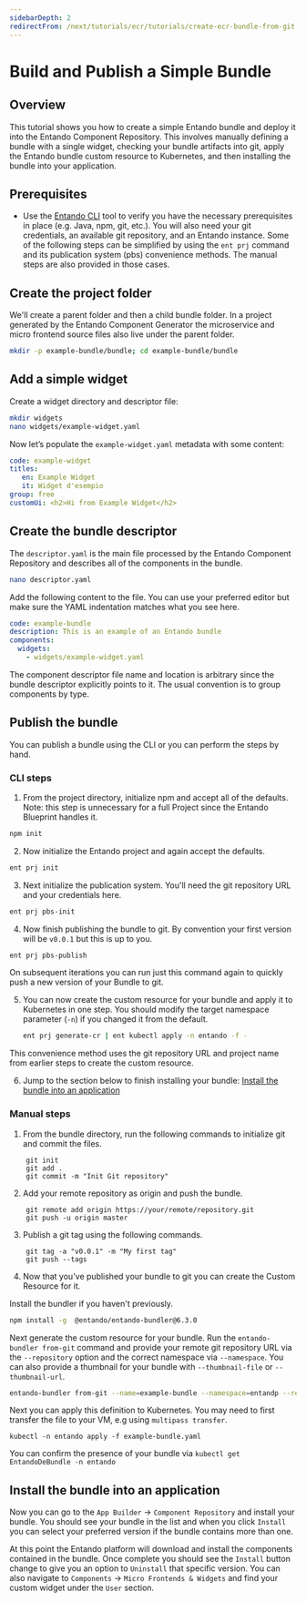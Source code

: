 ```yaml
---
sidebarDepth: 2
redirectFrom: /next/tutorials/ecr/tutorials/create-ecr-bundle-from-git.html
---
```

# Build and Publish a Simple Bundle

## Overview
This tutorial shows you how to create a simple Entando bundle and deploy it into the Entando Component Repository. This involves manually defining a bundle with a single widget, checking your bundle artifacts into git, apply the Entando bundle custom resource to Kubernetes, and then installing the bundle into your application. 

## Prerequisites
* Use the [Entando CLI](../../docs/reference/entando-cli.md#check-environment) tool to verify you have the necessary prerequisites in place (e.g. Java, npm, git, etc.). You will also need your git credentials, an available git repository, and an Entando instance. Some of the following steps can be simplified by using the `ent prj` command and its publication system (pbs) convenience methods. The manual steps are also provided in those cases.

## Create the project folder 
We'll create a parent folder and then a child bundle folder. In a project generated by the Entando Component Generator the microservice and micro frontend source files also live under the parent folder.

``` sh
mkdir -p example-bundle/bundle; cd example-bundle/bundle 
```
## Add a simple widget

Create a widget directory and descriptor file:
``` sh
mkdir widgets
nano widgets/example-widget.yaml
```

Now let’s populate the `example-widget.yaml` metadata with some content:
``` yaml
code: example-widget
titles:
   en: Example Widget
   it: Widget d'esempio
group: free
customUi: <h2>Hi from Example Widget</h2>
```

## Create the bundle descriptor

The `descriptor.yaml` is the main file processed by the Entando Component Repository and describes all of the components in the bundle. 
``` sh
nano descriptor.yaml
```
Add the following content to the file. You can use your preferred editor but make sure the YAML indentation matches what you see here.
``` yaml
code: example-bundle
description: This is an example of an Entando bundle
components:
  widgets:
    - widgets/example-widget.yaml
```
The component descriptor file name and location is arbitrary since the bundle descriptor explicitly points to it. The usual convention is to group components by type.

## Publish the bundle

You can publish a bundle using the CLI or you can perform the steps by hand.
### CLI steps
1. From the project directory, initialize npm and accept all of the defaults. Note: this step is unnecessary for a full Project since the Entando Blueprint handles it. 
``` sh
npm init
```
2. Now initialize the Entando project and again accept the defaults.
``` sh
ent prj init
``` 
3. Next initialize the publication system. You'll need the git repository URL and your credentials here. 
``` sh
ent prj pbs-init
```
4. Now finish publishing the bundle to git. By convention your first version will be `v0.0.1` but this is up to you. 
``` sh
ent prj pbs-publish
``` 
On subsequent iterations you can run just this command again to quickly push a new version of your Bundle to git.

5. You can now create the custom resource for your bundle and apply it to Kubernetes in one step. You should modify the target namespace parameter (`-n`) if you changed it from the default.
   ``` sh
   ent prj generate-cr | ent kubectl apply -n entando -f -
   ```
 This convenience method uses the git repository URL and project name from earlier steps to create the custom resource.
 
6. Jump to the section below to finish installing your bundle: [Install the bundle into an application](#install-the-bundle-into-an-application)


### Manual steps
1. From the bundle directory, run the following commands to initialize git and commit the files.
```
    git init
    git add .
    git commit -m "Init Git repository"
```

2. Add your remote repository as origin and push the bundle.
```
    git remote add origin https://your/remote/repository.git
    git push -u origin master
```

3. Publish a git tag using the following commands.
```
    git tag -a "v0.0.1" -m "My first tag"
    git push --tags
```

4. Now that you've published your bundle to git you can create the Custom Resource for it. 

Install the bundler if you haven't previously. 
``` sh
npm install -g  @entando/entando-bundler@6.3.0
```

Next generate the custom resource for your bundle. Run the `entando-bundler from-git` command and provide your remote git repository URL via the `--repository` option and the correct namespace via `--namespace`. You can also provide a thumbnail for your bundle with `--thumbnail-file` or `--thumbnail-url`.

``` sh
entando-bundler from-git --name=example-bundle --namespace=entandp --repository=https://your/remote/repository.git --dry-run > example-bundle.yaml
```

Next you can apply this definition to Kubernetes. You may need to first transfer the file to your VM, e.g using `multipass transfer`.

```
kubectl -n entando apply -f example-bundle.yaml
```

You can confirm the presence of your bundle via `kubectl get EntandoDeBundle -n entando`

## Install the bundle into an application
Now you can go to the `App Builder` → `Component Repository` and install your bundle. You should see your bundle in the list and when you click `Install` you can select your preferred version if the bundle contains more than one. 

At this point the Entando platform will download and install the components contained in the bundle. Once complete you should see the `Install` button change to give you an option to `Uninstall` that specific version. You can also navigate to `Components` → `Micro Frontends & Widgets` and find your custom widget under the `User` section. 



